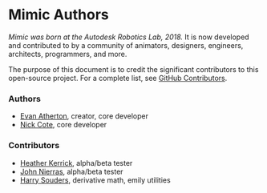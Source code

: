 # Mimic Authors

*Mimic was born at the Autodesk Robotics Lab, 2018.* It is now developed
and contributed to by a community of animators, designers, engineers, architects,
programmers, and more.

The purpose of this document is to credit the significant contributors to this
open-source project. For a complete list, see
[GitHub Contributors](https://github.com/AutodeskRoboticsLab/Mimic/graphs/contributors).


### Authors

- [Evan Atherton](https://github.com/evanatherton), creator, core developer
- [Nick Cote](https://github.com/revenantspatium), core developer


### Contributors

- [Heather Kerrick](https://github.com/hmkerrick), alpha/beta tester
- [John Nierras](https://www.linkedin.com/in/jnportfolio/), alpha/beta tester
- [Harry Souders](https://github.com/hsouders), derivative math, emily utilities

#
